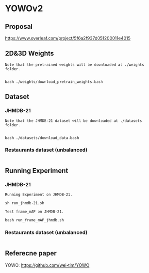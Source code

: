 # YOWOv2

## Proposal 
https://www.overleaf.com/project/5f6a2f937d051200011e4015

## 2D&3D Weights
```
Note that the pretrained weights will be downloaded at ./weights folder.


bash ./weights/download_pretrain_weights.bash
```

## Dataset 
### JHMDB-21

```
Note that the JHMDB-21 dataset will be downloaded at ./datasets folder.


bash ./datasets/download_data.bash
```
### Restaurants dataset (unbalanced)
```
```

## Running Experiment
### JHMDB-21
```
Running Experiment on JHMDB-21.

sh run_jhmdb-21.sh
``` 

```
Test frame_mAP on JHMDB-21.

bash run_frame_mAP_jhmdb.sh
``` 

### Restaurants dataset (unbalanced)
```
```

## Referecne paper

YOWO: https://github.com/wei-tim/YOWO

